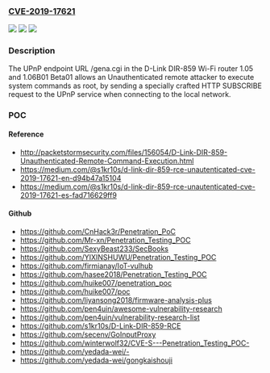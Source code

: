 ### [CVE-2019-17621](https://cve.mitre.org/cgi-bin/cvename.cgi?name=CVE-2019-17621)
![](https://img.shields.io/static/v1?label=Product&message=n%2Fa&color=blue)
![](https://img.shields.io/static/v1?label=Version&message=n%2Fa&color=blue)
![](https://img.shields.io/static/v1?label=Vulnerability&message=n%2Fa&color=brighgreen)

### Description

The UPnP endpoint URL /gena.cgi in the D-Link DIR-859 Wi-Fi router 1.05 and 1.06B01 Beta01 allows an Unauthenticated remote attacker to execute system commands as root, by sending a specially crafted HTTP SUBSCRIBE request to the UPnP service when connecting to the local network.

### POC

#### Reference
- http://packetstormsecurity.com/files/156054/D-Link-DIR-859-Unauthenticated-Remote-Command-Execution.html
- https://medium.com/@s1kr10s/d-link-dir-859-rce-unautenticated-cve-2019-17621-en-d94b47a15104
- https://medium.com/@s1kr10s/d-link-dir-859-rce-unautenticated-cve-2019-17621-es-fad716629ff9

#### Github
- https://github.com/CnHack3r/Penetration_PoC
- https://github.com/Mr-xn/Penetration_Testing_POC
- https://github.com/SexyBeast233/SecBooks
- https://github.com/YIXINSHUWU/Penetration_Testing_POC
- https://github.com/firmianay/IoT-vulhub
- https://github.com/hasee2018/Penetration_Testing_POC
- https://github.com/huike007/penetration_poc
- https://github.com/huike007/poc
- https://github.com/liyansong2018/firmware-analysis-plus
- https://github.com/pen4uin/awesome-vulnerability-research
- https://github.com/pen4uin/vulnerability-research-list
- https://github.com/s1kr10s/D-Link-DIR-859-RCE
- https://github.com/secenv/GoInputProxy
- https://github.com/winterwolf32/CVE-S---Penetration_Testing_POC-
- https://github.com/yedada-wei/-
- https://github.com/yedada-wei/gongkaishouji

